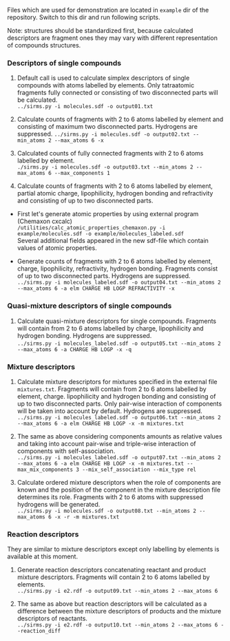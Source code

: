 Files which are used for demonstration are located in `example` dir of the repository. Switch to this dir and run following scripts.  
  
Note: structures should be standardized first, because calculated descriptors are fragment ones they may vary with different representation of compounds structures.  
  
### Descriptors of single compounds  
  
1. Default call is used to calculate simplex descriptors of single compounds with atoms labelled by elements. Only tatraatomic fragments fully connected or consisting of two disconnected parts will be calculated.  
`../sirms.py -i molecules.sdf -o output01.txt`  
  
2. Calculate counts of fragments with 2 to 6 atoms labelled by element and consisting of maximum two disconnected parts. Hydrogens are suppressed. 
`../sirms.py -i molecules.sdf -o output02.txt --min_atoms 2 --max_atoms 6 -x`  
  
3. Calculated counts of fully connected fragments with 2 to 6 atoms labelled by element.  
`./sirms.py -i molecules.sdf -o output03.txt --min_atoms 2 --max_atoms 6 --max_components 1`  
  
4. Calculate counts of fragments with 2 to 6 atoms labelled by element, partial atomic charge, lipophilicity, hydrogen bonding and refractivity and consisting of up to two disconnected parts.  
  
* First let's generate atomic properties by using external program (Chemaxon cxcalc)  
`/utilities/calc_atomic_properties_chemaxon.py -i example/molecules.sdf -o example/molecules_labeled.sdf`  
Several additional fields appeared in the new sdf-file which contain values of atomic properties.  
  
* Generate counts of fragments with 2 to 6 atoms labelled by element, charge, lipophilicity, refractivity, hydrogen bonding. Fragments consist of up to two disconnected parts. Hydrogens are suppressed.  
`../sirms.py -i molecules_labeled.sdf -o output04.txt --min_atoms 2 --max_atoms 6 -a elm CHARGE HB LOGP REFRACTIVITY -x`  
  
### Quasi-mixture descriptors of single compounds  
  
1. Calculate quasi-mixture descriptors for single compounds. Fragments will contain from 2 to 6 atoms labelled by charge, lipophilicity and hydrogen bonding. Hydrogens are suppressed.  
`../sirms.py -i molecules_labeled.sdf -o output05.txt --min_atoms 2 --max_atoms 6 -a CHARGE HB LOGP -x -q`  
  
### Mixture descriptors  
  
1. Calculate mixture descriptors for mixtures specified in the external file `mixtures.txt`. Fragments will contain from 2 to 6 atoms labelled by element, charge. lipophilicity and hydrogen bonding and consisting of up to two disconnected parts. Only pair-wise interaction of components will be taken into account by default. Hydrogens are suppressed.  
`../sirms.py -i molecules_labeled.sdf -o output06.txt --min_atoms 2 --max_atoms 6 -a elm CHARGE HB LOGP -x -m mixtures.txt`  
  
2. The same as above considering components amounts as relative values and taking into account pair-wise and triple-wise interaction of components with self-association.  
`../sirms.py -i molecules_labeled.sdf -o output07.txt --min_atoms 2 --max_atoms 6 -a elm CHARGE HB LOGP -x -m mixtures.txt --max_mix_components 3 --mix_self_association --mix_type rel`  
  
3. Calculate ordered mixture descriptors when the role of components are known and the position of the component in the mixture description file determines its role. Fragments with 2 to 6 atoms with suppressed hydrogens will be generated.  
`../sirms.py -i molecules.sdf -o output08.txt --min_atoms 2 --max_atoms 6 -x -r -m mixtures.txt`  
    
### Reaction descriptors  
  
They are similar to mixture descriptors except only labelling by elements is available at this moment.  
  
1. Generate reaction descriptors concatenating reactant and product mixture descriptors. Fragments will contain 2 to 6 atoms labelled by elements.  
`../sirms.py -i e2.rdf -o output09.txt --min_atoms 2 --max_atoms 6`  

  
2. The same as above but reaction descriptors will be calculated as a difference between the mixture descriptors of products and the mixture descriptors of reactants.  
`../sirms.py -i e2.rdf -o output10.txt --min_atoms 2 --max_atoms 6 --reaction_diff`  

